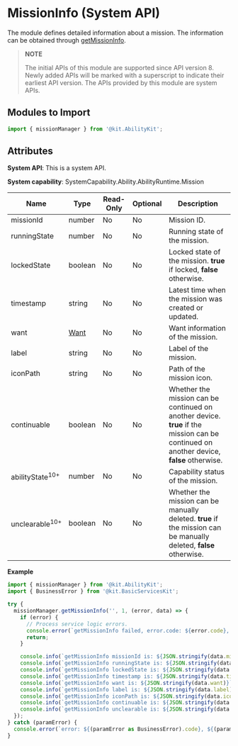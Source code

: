 # MissionInfo (System API)

The module defines detailed information about a mission. The information can be obtained through [getMissionInfo](js-apis-app-ability-missionManager-sys.md#missionmanagergetmissioninfo).

> **NOTE**
> 
> The initial APIs of this module are supported since API version 8. Newly added APIs will be marked with a superscript to indicate their earliest API version.
> The APIs provided by this module are system APIs.

## Modules to Import

```ts
import { missionManager } from '@kit.AbilityKit';
```

## Attributes

**System API**: This is a system API.

**System capability**: SystemCapability.Ability.AbilityRuntime.Mission

| Name| Type| Read-Only| Optional| Description|
| -------- | -------- | -------- | -------- | -------- |
| missionId | number | No| No| Mission ID.|
| runningState | number | No| No| Running state of the mission.|
| lockedState | boolean | No| No| Locked state of the mission. **true** if locked, **false** otherwise.|
| timestamp | string | No| No| Latest time when the mission was created or updated.|
| want | [Want](js-apis-app-ability-want.md) | No| No| Want information of the mission.|
| label | string | No| No| Label of the mission.|
| iconPath | string | No| No| Path of the mission icon.|
| continuable | boolean | No| No| Whether the mission can be continued on another device. **true** if the mission can be continued on another device, **false** otherwise.|
| abilityState<sup>10+</sup> | number | No| No| Capability status of the mission.|
| unclearable<sup>10+</sup> | boolean | No| No| Whether the mission can be manually deleted. **true** if the mission can be manually deleted, **false** otherwise.|

**Example**
```ts
import { missionManager } from '@kit.AbilityKit';
import { BusinessError } from '@kit.BasicServicesKit';

try {
  missionManager.getMissionInfo('', 1, (error, data) => {
    if (error) {
      // Process service logic errors.
      console.error(`getMissionInfo failed, error.code: ${error.code}, error.message: ${error.message}`);
      return;
    }

    console.info(`getMissionInfo missionId is: ${JSON.stringify(data.missionId)}`);
    console.info(`getMissionInfo runningState is: ${JSON.stringify(data.runningState)}`);
    console.info(`getMissionInfo lockedState is: ${JSON.stringify(data.lockedState)}`);
    console.info(`getMissionInfo timestamp is: ${JSON.stringify(data.timestamp)}`);
    console.info(`getMissionInfo want is: ${JSON.stringify(data.want)}`);
    console.info(`getMissionInfo label is: ${JSON.stringify(data.label)}`);
    console.info(`getMissionInfo iconPath is: ${JSON.stringify(data.iconPath)}`);
    console.info(`getMissionInfo continuable is: ${JSON.stringify(data.continuable)}`);
    console.info(`getMissionInfo unclearable is: ${JSON.stringify(data.unclearable)}`);
  });
} catch (paramError) {
  console.error(`error: ${(paramError as BusinessError).code}, ${(paramError as BusinessError).message}`);
}
```
